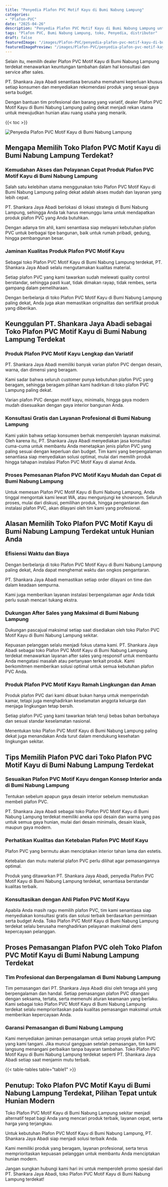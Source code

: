 ```yaml
---
title: "Penyedia Plafon PVC Motif Kayu di Bumi Nabung Lampung"
categories:
- "Plafon-PVC"
date: "2025-04-26"
description: "Penyedia Plafon PVC Motif Kayu di Bumi Nabung Lampung untuk rumah, office, serta ritel. Material berkualitas, pilihan motif, pilihan warna menarik, dengan jasa instalasi oleh teknisi ahli serta jaminan resmi!|Jasa penyediaan Plafon PVC Motif Kayu di Bumi Nabung Lampung bagi keperluan rumah, kantor, atau ritel, dengan plafon unggulan dan penempatan oleh tenaga ahli profesional dan jaminan resmi.|Solusi Plafon PVC Motif Kayu di Bumi Nabung Lampung yang andal bagi tempat tinggal, perkantoran, serta gerai, dengan material unggulan dan penempatan ditangani oleh tenaga ahli ahli dan jaminan resmi.|Penjualan Plafon PVC Motif Kayu di Bumi Nabung Lampung bagi hunian, kantor, dan ritel, beserta plafon terbaik dan penempatan ditangani oleh tenaga ahli profesional, dilengkapi dengan garansi resmi.}"
tags: "Plafon PVC, Bumi Nabung Lampung, toko, Penyedia, distributor"
draft: false
featuredImage: "/images/Plafon-PVC/penyedia-plafon-pvc-motif-kayu-di-bumi-nabung-lampung.png"
featuredImagePreview: "/images/Plafon-PVC/penyedia-plafon-pvc-motif-kayu-di-bumi-nabung-lampung.png"
---
```


Selain itu, memilih dealer Plafon PVC Motif Kayu di Bumi Nabung Lampung terdekat menawarkan keuntungan tambahan dalam hal konsultasi dan service after sales.

PT. Shankara Jaya Abadi senantiasa berusaha memahami keperluan khusus setiap konsumen dan menyediakan rekomendasi produk yang sesuai gaya serta budget.

Dengan bantuan tim profesional dan barang yang variatif, dealer Plafon PVC Motif Kayu di Bumi Nabung Lampung paling dekat menjadi rekan utama untuk mewujudkan hunian atau ruang usaha yang menarik.

{{< toc >}}

![Penyedia Plafon PVC Motif Kayu di Bumi Nabung Lampung](/images/Plafon-PVC/Penyedia-Plafon-PVC-Motif-Kayu-di-Bumi-Nabung-Lampung.png)

## Mengapa Memilih Toko Plafon PVC Motif Kayu di Bumi Nabung Lampung Terdekat?

### Kemudahan Akses dan Pelayanan Cepat Produk Plafon PVC Motif Kayu di Bumi Nabung Lampung

Salah satu kelebihan utama menggunakan toko Plafon PVC Motif Kayu di Bumi Nabung Lampung paling dekat adalah akses mudah dan layanan yang lebih cepat.

PT. Shankara Jaya Abadi berlokasi di lokasi strategis di Bumi Nabung Lampung, sehingga Anda tak harus menunggu lama untuk mendapatkan produk plafon PVC yang Anda butuhkan.

Dengan adanya tim ahli, kami senantiasa siap melayani kebutuhan plafon PVC untuk berbagai tipe bangunan, baik untuk rumah pribadi, gedung, hingga pembangunan besar.

### Jaminan Kualitas Produk Plafon PVC Motif Kayu

Sebagai toko Plafon PVC Motif Kayu di Bumi Nabung Lampung terdekat, PT. Shankara Jaya Abadi selalu mengutamakan kualitas material.

Setiap plafon PVC yang kami tawarkan sudah melewati quality control berstandar, sehingga pasti kuat, tidak dimakan rayap, tidak rembes, serta gampang dalam pemeliharaan.

Dengan berbelanja di toko Plafon PVC Motif Kayu di Bumi Nabung Lampung paling dekat, Anda juga akan memastikan originalitas dan sertifikat produk yang diberikan.

## Keunggulan PT. Shankara Jaya Abadi sebagai Toko Plafon PVC Motif Kayu di Bumi Nabung Lampung Terdekat

### Produk Plafon PVC Motif Kayu Lengkap dan Variatif

PT. Shankara Jaya Abadi memiliki banyak varian plafon PVC dengan desain, warna, dan dimensi yang beragam.

Kami sadar bahwa seluruh customer punya kebutuhan plafon PVC yang beragam, sehingga beragam pilihan kami hadirkan di toko plafon PVC Lampung paling dekat.

Varian plafon PVC dengan motif kayu, minimalis, hingga gaya modern mudah disesuaikan dengan gaya interior bangunan Anda.

### Konsultasi Gratis dan Layanan Profesional di Bumi Nabung Lampung

Kami yakin bahwa setiap konsumen berhak memperoleh layanan maksimal. Oleh karena itu, PT. Shankara Jaya Abadi menyediakan jasa konsultasi cuma-cuma untuk membantu Anda menetapkan jenis plafon PVC yang paling sesuai dengan keperluan dan budget. Tim kami yang berpengalaman senantiasa siap menyediakan solusi optimal, mulai dari memilih produk hingga tahapan instalasi Plafon PVC Motif Kayu di alamat Anda.

### Proses Pemesanan Plafon PVC Motif Kayu Mudah dan Cepat di Bumi Nabung Lampung

Untuk memesan Plafon PVC Motif Kayu di Bumi Nabung Lampung, Anda tinggal mengontak kami lewat WA, atau mengunjungi ke showroom. Seluruh proses, mulai dari diskusi, pemilihan produk, hingga pengantaran dan instalasi plafon PVC, akan dilayani oleh tim kami yang profesional.

## Alasan Memilih Toko Plafon PVC Motif Kayu di Bumi Nabung Lampung Terdekat untuk Hunian Anda

### Efisiensi Waktu dan Biaya

Dengan berbelanja di toko Plafon PVC Motif Kayu di Bumi Nabung Lampung paling dekat, Anda dapat menghemat waktu dan ongkos pengantaran.

PT. Shankara Jaya Abadi memastikan setiap order dilayani on time dan dalam keadaan sempurna.

Kami juga memberikan layanan instalasi berpengalaman agar Anda tidak perlu susah mencari tukang ekstra.

### Dukungan After Sales yang Maksimal di Bumi Nabung Lampung

Dukungan pascajual maksimal setiap saat disediakan oleh toko Plafon PVC Motif Kayu di Bumi Nabung Lampung sekitar.

Kepuasan pelanggan selalu menjadi fokus utama kami. PT. Shankara Jaya Abadi sebagai toko Plafon PVC Motif Kayu di Bumi Nabung Lampung terdekat menawarkan layanan after sales yang responsif untuk membantu Anda mengatasi masalah atau pertanyaan terkait produk. Kami berkomitmen memberikan solusi optimal untuk semua kebutuhan plafon PVC Anda.

### Produk Plafon PVC Motif Kayu Ramah Lingkungan dan Aman

Produk plafon PVC dari kami dibuat bukan hanya untuk memperindah kamar, tetapi juga menghadirkan keselamatan anggota keluarga dan menjaga lingkungan tetap bersih.

Setiap plafon PVC yang kami tawarkan telah teruji bebas bahan berbahaya dan sesuai standar keselamatan nasional.

Menentukan toko Plafon PVC Motif Kayu di Bumi Nabung Lampung paling dekat juga menandakan Anda turut dalam mendukung kesehatan lingkungan sekitar.

## Tips Memilih Plafon PVC dari Toko Plafon PVC Motif Kayu di Bumi Nabung Lampung Terdekat

### Sesuaikan Plafon PVC Motif Kayu dengan Konsep Interior anda di Bumi Nabung Lampung

Tentukan sebelum apapun gaya desain interior sebelum memutuskan membeli plafon PVC.

PT. Shankara Jaya Abadi sebagai toko Plafon PVC Motif Kayu di Bumi Nabung Lampung terdekat memiliki aneka opsi desain dan warna yang pas untuk semua gaya hunian, mulai dari desain minimalis, desain klasik, maupun gaya modern.

### Perhatikan Kualitas dan Ketebalan Plafon PVC Motif Kayu

Plafon PVC yang bermutu akan menciptakan interior tahan lama dan estetis.

Ketebalan dan mutu material plafon PVC perlu dilihat agar pemasangannya optimal.

Produk yang ditawarkan PT. Shankara Jaya Abadi, penyedia Plafon PVC Motif Kayu di Bumi Nabung Lampung terdekat, senantiasa berstandar kualitas terbaik.

### Konsultasikan dengan Ahli Plafon PVC Motif Kayu

Apabila Anda masih ragu memilih plafon PVC, tim kami senantiasa siap menyediakan konsultasi gratis dan solusi terbaik berdasarkan permintaan serta budget Anda. Toko Plafon PVC Motif Kayu di Bumi Nabung Lampung terdekat selalu berusaha menghadirkan pelayanan maksimal demi kepercayaan pelanggan.

## Proses Pemasangan Plafon PVC oleh Toko Plafon PVC Motif Kayu di Bumi Nabung Lampung Terdekat

### Tim Profesional dan Berpengalaman di Bumi Nabung Lampung

Tim pemasangan dari PT. Shankara Jaya Abadi diisi oleh tenaga ahli yang berpengalaman dan handal. Setiap pemasangan plafon PVC ditangani dengan seksama, tertata, serta memenuhi aturan keamanan yang berlaku. Kami sebagai toko Plafon PVC Motif Kayu di Bumi Nabung Lampung terdekat selalu memprioritaskan pada kualitas pemasangan maksimal untuk memberikan kepercayaan Anda.

### Garansi Pemasangan di Bumi Nabung Lampung

Kami menyediakan jaminan pemasangan untuk setiap proyek plafon PVC yang kami tangani. Jika muncul gangguan setelah pemasangan, tim kami langsung menangani perbaikan tanpa bayaran tambahan. Toko Plafon PVC Motif Kayu di Bumi Nabung Lampung terdekat seperti PT. Shankara Jaya Abadi setiap saat menjamin mutu terbaik.

{{< table-tables table="table1" >}}

## Penutup: Toko Plafon PVC Motif Kayu di Bumi Nabung Lampung Terdekat, Pilihan Tepat untuk Hunian Modern

Toko Plafon PVC Motif Kayu di Bumi Nabung Lampung sekitar menjadi alternatif tepat bagi Anda yang mencari produk terbaik, layanan cepat, serta harga yang terjangkau.

Untuk kebutuhan Plafon PVC Motif Kayu di Bumi Nabung Lampung, PT. Shankara Jaya Abadi siap menjadi solusi terbaik Anda.

Kami memiliki produk yang beragam, layanan profesional, serta terus memprioritaskan kepuasan pelanggan untuk membantu Anda menciptakan hunian modern.

Jangan sungkan hubungi kami hari ini untuk memperoleh promo spesial dari PT. Shankara Jaya Abadi, toko Plafon PVC Motif Kayu di Bumi Nabung Lampung terdekat!
